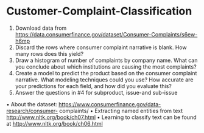 # Customer-Complaint-Classification


1. Download data from https://data.consumerfinance.gov/dataset/Consumer-Complaints/s6ew-h6mp
2. Discard the rows where consumer complaint narrative is blank. How many rows does this yield?
3. Draw a histogram of number of complaints by company name. What can you conclude about which institutions are causing the most complaints?
4. Create a model to predict the product based on the consumer complaint narrative. What modeling techniques could you use? How accurate are your predictions for each field, and how did you evaluate this?
5. Answer the questions in #4 for subproduct, issue-and sub-issue

• About the dataset: https://www.consumerfinance.gov/data-research/consumer- complaints/
• Extracting named entities from text http://www.nltk.org/book/ch07.html
• Learning to classify text can be found at http://www.nltk.org/book/ch06.html
